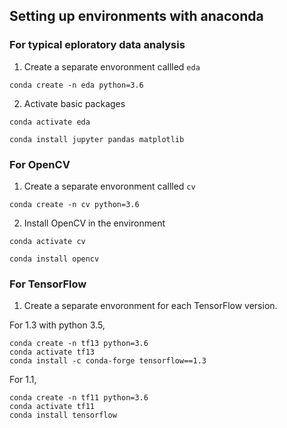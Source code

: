 ## Setting up environments with anaconda

### For typical eploratory data analysis

1. Create a separate envoronment callled `eda`
```
conda create -n eda python=3.6
```

2. Activate basic packages 
```
conda activate eda

conda install jupyter pandas matplotlib
```




### For OpenCV 

1. Create a separate envoronment callled `cv`
```
conda create -n cv python=3.6
```

2. Install OpenCV in the environment
```
conda activate cv
```

```
conda install opencv
```


### For TensorFlow

1. Create a separate envoronment for each TensorFlow version.

For 1.3 with python 3.5, 
```
conda create -n tf13 python=3.6
conda activate tf13
conda install -c conda-forge tensorflow==1.3
```

For 1.1, 
```
conda create -n tf11 python=3.6
conda activate tf11
conda install tensorflow
```
